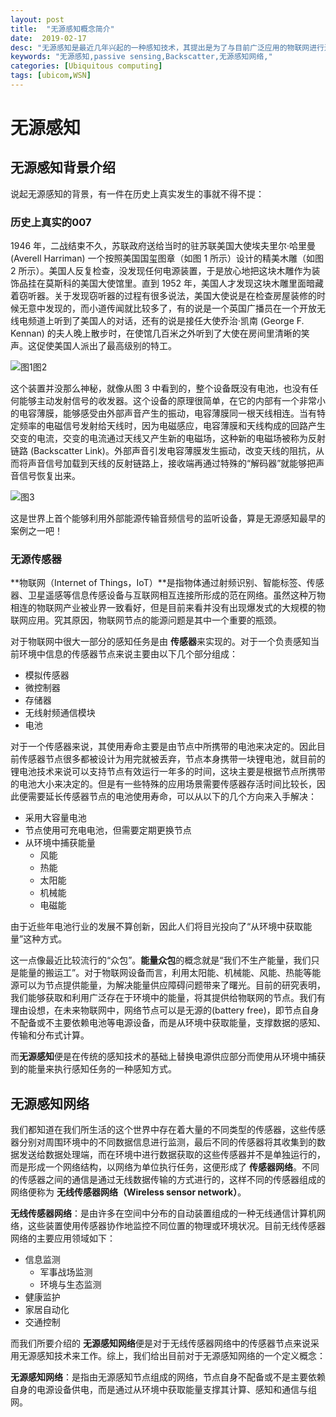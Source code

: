 ```yaml
---
layout: post
title:  "无源感知概念简介"
date:  2019-02-17
desc: "无源感知是最近几年兴起的一种感知技术，其提出是为了与目前广泛应用的物联网进行连接。今天就一些简单的无源感知的概念来简单介绍下"
keywords: "无源感知,passive sensing,Backscatter,无源感知网络,"
categories: [Ubiquitous computing]
tags: [ubicom,WSN]
---
```

# 无源感知

## 无源感知背景介绍

说起无源感知的背景，有一件在历史上真实发生的事就不得不提：

### 历史上真实的007

1946 年，二战结束不久，苏联政府送给当时的驻苏联美国大使埃夫里尔·哈里曼 (Averell Harriman) 一个按照美国国玺图章（如图 1 所示）设计的精美木雕（如图 2 所示）。美国人反复检查，没发现任何电源装置，于是放心地把这块木雕作为装饰品挂在莫斯科的美国大使馆里。直到 1952 年，美国人才发现这块木雕里面暗藏着窃听器。关于发现窃听器的过程有很多说法，美国大使说是在检查房屋装修的时候无意中发现的，而小道传闻就比较多了，有的说是一个英国广播员在一个开放无线电频道上听到了美国人的对话，还有的说是接任大使乔治·凯南 (George F. Kennan) 的夫人晚上散步时，在使馆几百米之外听到了大使在房间里清晰的笑声。这促使美国人派出了最高级别的特工。

![图1图2](/assets/images/2019/2019-02/1.png)

这个装置并没那么神秘，就像从图 3 中看到的，整个设备既没有电池，也没有任何能够主动发射信号的收发器。这个设备的原理很简单，在它的内部有一个非常小的电容薄膜，能够感受由外部声音产生的振动，电容薄膜同一根天线相连。当有特定频率的电磁信号发射给天线时，因为电磁感应，电容薄膜和天线构成的回路产生交变的电流，交变的电流通过天线又产生新的电磁场，这种新的电磁场被称为反射链路 (Backscatter Link)。外部声音引发电容薄膜发生振动，改变天线的阻抗，从而将声音信号加载到天线的反射链路上，接收端再通过特殊的“解码器”就能够把声音信号恢复出来。

![图3](/assets/images/2019/2019-02/2.png)

这是世界上首个能够利用外部能源传输音频信号的监听设备，算是无源感知最早的案例之一吧！

### 无源传感器

**物联网（Internet of Things，IoT）**是指物体通过射频识别、智能标签、传感器、卫星遥感等信息传感设备与互联网相互连接所形成的范在网络。虽然这种万物相连的物联网产业被业界一致看好，但是目前来看并没有出现爆发式的大规模的物联网应用。究其原因，物联网节点的能源问题是其中一个重要的瓶颈。

对于物联网中很大一部分的感知任务是由 **传感器**来实现的。对于一个负责感知当前环境中信息的传感器节点来说主要由以下几个部分组成：

- 模拟传感器
- 微控制器
- 存储器
- 无线射频通信模块
- 电池 

对于一个传感器来说，其使用寿命主要是由节点中所携带的电池来决定的。因此目前传感器节点很多都被设计为用完就被丢弃，节点本身携带一块锂电池，就目前的锂电池技术来说可以支持节点有效运行一年多的时间，这块主要是根据节点所携带的电池大小来决定的。但是有一些特殊的应用场景需要传感器存活时间比较长，因此便需要延长传感器节点的电池使用寿命，可以从以下的几个方向来入手解决：

- 采用大容量电池
- 节点使用可充电电池，但需要定期更换节点
- 从环境中捕获能量
    - 风能
    - 热能
    - 太阳能
    - 机械能
    - 电磁能

由于近些年电池行业的发展不算创新，因此人们将目光投向了“从环境中获取能量”这种方式。

这一点像最近比较流行的“众包”。**能量众包**的概念就是“我们不生产能量，我们只是能量的搬运工”。对于物联网设备而言，利用太阳能、机械能、风能、热能等能源可以为节点提供能量，为解决能量供应障碍问题带来了曙光。目前的研究表明，我们能够获取和利用广泛存在于环境中的能量，将其提供给物联网的节点。我们有理由设想，在未来物联网中，网络节点可以是无源的(battery free)，即节点自身不配备或不主要依赖电池等电源设备，而是从环境中获取能量，支撑数据的感知、传输和分布式计算。

而**无源感知**便是在传统的感知技术的基础上替换电源供应部分而使用从环境中捕获到的能量来执行感知任务的一种感知方式。

## 无源感知网络

我们都知道在我们所生活的这个世界中存在着大量的不同类型的传感器，这些传感器分别对周围环境中的不同数据信息进行监测，最后不同的传感器将其收集到的数据发送给数据处理端，而在环境中进行数据获取的这些传感器并不是单独运行的，而是形成一个网络结构，以网络为单位执行任务，这便形成了 **传感器网络**。不同的传感器之间的通信是通过无线数据传输的方式进行的，这样不同的传感器组成的网络便称为 **无线传感器网络（Wireless sensor network）**。

**无线传感器网络**：是由许多在空间中分布的自动装置组成的一种无线通信计算机网络，这些装置使用传感器协作地监控不同位置的物理或环境状况。目前无线传感器网络的主要应用领域如下：

- 信息监测
    - 军事战场监测
    - 环境与生态监测
- 健康监护
- 家居自动化
- 交通控制

而我们所要介绍的 **无源感知网络**便是对于无线传感器网络中的传感器节点来说采用无源感知技术来工作。综上，我们给出目前对于无源感知网络的一个定义概念：

**无源感知网络**：是指由无源感知节点组成的网络，节点自身不配备或不是主要依赖自身的电源设备供电，而是通过从环境中获取能量支撑其计算、感知和通信与组网。